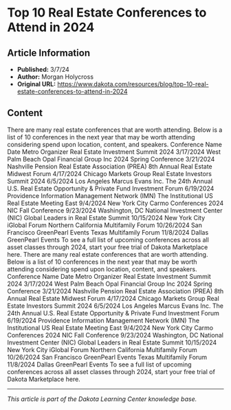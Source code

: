 # Top 10 Real Estate Conferences to Attend in 2024

## Article Information
- **Published:** 3/7/24
- **Author:** Morgan Holycross
- **Original URL:** https://www.dakota.com/resources/blog/top-10-real-estate-conferences-to-attend-in-2024

## Content

There are many real estate conferences that are worth attending. Below is a list of 10 conferences in the next year that may be worth attending considering spend upon location, content, and speakers. Conference Name Date Metro Organizer Real Estate Investment Summit 2024 3/17/2024 West Palm Beach Opal Financial Group Inc 2024 Spring Conference 3/21/2024 Nashville Pension Real Estate Association (PREA) 8th Annual Real Estate Midwest Forum 4/17/2024 Chicago Markets Group Real Estate Investors Summit 2024 6/5/2024 Los Angeles Marcus Evans Inc. The 24th Annual U.S. Real Estate Opportunity & Private Fund Investment Forum 6/19/2024 Providence Information Management Network (IMN) The Institutional US Real Estate Meeting East 9/4/2024 New York City Carmo Conferences 2024 NIC Fall Conference 9/23/2024 Washington, DC National Investment Center (NIC) Global Leaders in Real Estate Summit 10/15/2024 New York City iGlobal Forum Northern California Multifamily Forum 10/26/2024 San Francisco GreenPearl Events Texas Multifamily Forum 11/8/2024 Dallas GreenPearl Events To see a full list of upcoming conferences across all asset classes through 2024, start your free trial of Dakota Marketplace here. There are many real estate conferences that are worth attending. Below is a list of 10 conferences in the next year that may be worth attending considering spend upon location, content, and speakers. Conference Name Date Metro Organizer Real Estate Investment Summit 2024 3/17/2024 West Palm Beach Opal Financial Group Inc 2024 Spring Conference 3/21/2024 Nashville Pension Real Estate Association (PREA) 8th Annual Real Estate Midwest Forum 4/17/2024 Chicago Markets Group Real Estate Investors Summit 2024 6/5/2024 Los Angeles Marcus Evans Inc. The 24th Annual U.S. Real Estate Opportunity & Private Fund Investment Forum 6/19/2024 Providence Information Management Network (IMN) The Institutional US Real Estate Meeting East 9/4/2024 New York City Carmo Conferences 2024 NIC Fall Conference 9/23/2024 Washington, DC National Investment Center (NIC) Global Leaders in Real Estate Summit 10/15/2024 New York City iGlobal Forum Northern California Multifamily Forum 10/26/2024 San Francisco GreenPearl Events Texas Multifamily Forum 11/8/2024 Dallas GreenPearl Events To see a full list of upcoming conferences across all asset classes through 2024, start your free trial of Dakota Marketplace here.

---

*This article is part of the Dakota Learning Center knowledge base.*